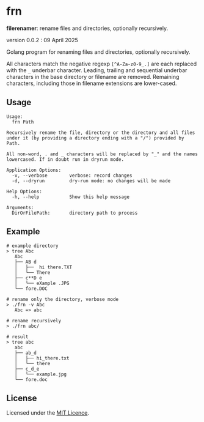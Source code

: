 # frn

**filerenamer**: rename files and directories, optionally recursively.

version 0.0.2 : 09 April 2025

Golang program for renaming files and directories, optionally recursively.

All characters match the negative regexp `[^A-Za-z0-9_.]` are each
replaced with the `_` underbar character. Leading, trailing and
sequential underbar characters in the base directory or filename are
removed. Remaining characters, including those in filename extensions
are lower-cased. 

## Usage

```
Usage:
  frn Path

Recursively rename the file, directory or the directory and all files
under it (by providing a directory ending with a "/") provided by Path.

All non-word, . and _ characters will be replaced by "_" and the names
lowercased. If in doubt run in dryrun mode. 

Application Options:
  -v, --verbose        verbose: record changes
  -d, --dryrun         dry-run mode: no changes will be made

Help Options:
  -h, --help           Show this help message

Arguments:
  DirOrFilePath:       directory path to process

```

## Example

```
# example directory
> tree Abc
   Abc
   ├── AB d
   │   ├──  hi there.TXT
   │   └── There
   ├── c**D e
   │   └── eXample .JPG 
   └── fore.DOC

# rename only the directory, verbose mode
> ./frn -v Abc
   Abc => abc

# rename recursively
> ./frn abc/

# result
> tree abc
   abc
   ├── ab_d
   │   ├── hi_there.txt
   │   └── there
   ├── c_d_e
   │   └── example.jpg
   └── fore.doc

```


## License

Licensed under the [MIT Licence](LICENCE).
